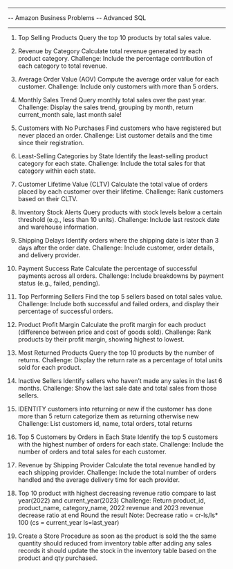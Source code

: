 -- ---------------------------------------
-- Amazon Business Problems
-- Advanced SQL
-- ---------------------------------------

1. Top Selling Products
Query the top 10 products by total sales value.

2. Revenue by Category
Calculate total revenue generated by each product category.
Challenge: Include the percentage contribution of each category to total revenue.

3. Average Order Value (AOV)
Compute the average order value for each customer.
Challenge: Include only customers with more than 5 orders.

4. Monthly Sales Trend
Query monthly total sales over the past year.
Challenge: Display the sales trend, grouping by month, return current_month sale, last month sale!

5. Customers with No Purchases
Find customers who have registered but never placed an order.
Challenge: List customer details and the time since their registration.

6. Least-Selling Categories by State
Identify the least-selling product category for each state.
Challenge: Include the total sales for that category within each state.

7. Customer Lifetime Value (CLTV)
Calculate the total value of orders placed by each customer over their lifetime.
Challenge: Rank customers based on their CLTV.

8. Inventory Stock Alerts
Query products with stock levels below a certain threshold (e.g., less than 10 units).
Challenge: Include last restock date and warehouse information.

9. Shipping Delays
Identify orders where the shipping date is later than 3 days after the order date.
Challenge: Include customer, order details, and delivery provider.

10. Payment Success Rate 
Calculate the percentage of successful payments across all orders.
Challenge: Include breakdowns by payment status (e.g., failed, pending).

11. Top Performing Sellers
Find the top 5 sellers based on total sales value.
Challenge: Include both successful and failed orders, and display their percentage of successful orders.

12. Product Profit Margin
Calculate the profit margin for each product (difference between price and cost of goods sold).
Challenge: Rank products by their profit margin, showing highest to lowest.

13. Most Returned Products
Query the top 10 products by the number of returns.
Challenge: Display the return rate as a percentage of total units sold for each product.

15. Inactive Sellers
Identify sellers who haven’t made any sales in the last 6 months.
Challenge: Show the last sale date and total sales from those sellers.

16. IDENTITY customers into returning or new
if the customer has done more than 5 return categorize them as returning otherwise new
Challenge: List customers id, name, total orders, total returns

17. Top 5 Customers by Orders in Each State
Identify the top 5 customers with the highest number of orders for each state.
Challenge: Include the number of orders and total sales for each customer.

18. Revenue by Shipping Provider
Calculate the total revenue handled by each shipping provider.
Challenge: Include the total number of orders handled and the average delivery time for each provider.

19. Top 10 product with highest decreasing revenue ratio compare to last year(2022) and current_year(2023)
Challenge: Return product_id, product_name, category_name, 2022 revenue and 2023 revenue decrease ratio at end Round the result
Note: Decrease ratio = cr-ls/ls* 100 (cs = current_year ls=last_year)

20. Create a Store Procedure as soon as the product is sold the the same quantity should reduced from inventory table
after adding any sales records it should update the stock in the inventory table based on the product and qty purchased.

